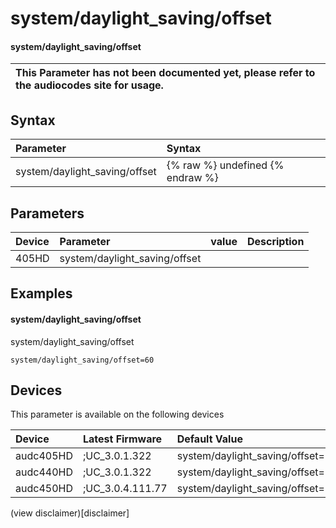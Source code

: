 ﻿---
description: system/daylight_saving/offset
search: false
---

# system/daylight_saving/offset

#### system/daylight_saving/offset


| This Parameter has not been documented yet, please refer to the audiocodes site for usage.  |
| :--- |

## Syntax
| Parameter | Syntax |
| :--- | :--- |
|system/daylight_saving/offset | {% raw %} undefined {% endraw %} |

## Parameters
|Device|Parameter|value|Description|
|:---|:---|:---|:---|
| 405HD | system/daylight_saving/offset |  |  |

## Examples
#### system/daylight_saving/offset

system/daylight_saving/offset

```
system/daylight_saving/offset=60
```

## Devices
This parameter is available on the following devices

| Device | Latest Firmware | Default Value |
|:---|:---|:---|
| audc405HD | ;UC_3.0.1.322 | system/daylight_saving/offset=60 
| audc440HD | ;UC_3.0.1.322 | system/daylight_saving/offset=60 
| audc450HD | ;UC_3.0.4.111.77 | system/daylight_saving/offset=60 

(view disclaimer)[disclaimer]
